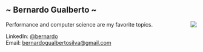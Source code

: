## ~ Bernardo Gualberto ~

<img align="right" src="https://github-readme-stats-git-masterrstaa-rickstaa.vercel.app/api?username=BernardoDeveloper&show_icons=true&icon_color=0366d6&text_color=24292e&bg_color=ffffff&hide_title=true" />

Performance and computer science are my favorite topics.

LinkedIn: [@bernardo](https://www.linkedin.com/in/bernardo-gualberto-32883b257/) <br />
Email: [bernardogualbertosilva@gmail.com](mailto:bernardogualbertosilva@gmail.com)
